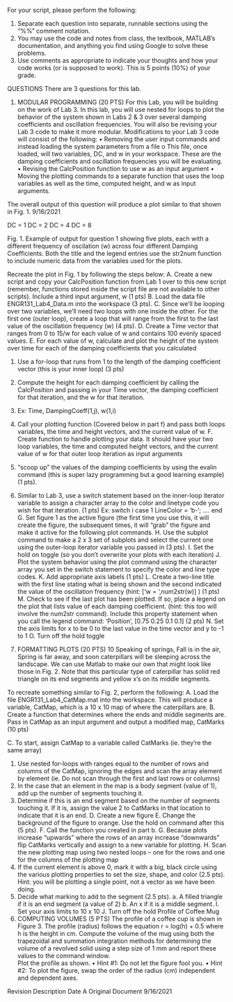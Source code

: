 For your script, please perform the following: 
1.	Separate each question into separate, runnable sections using the “%%” comment notation. 
2.	You may use the code and notes from class, the textbook, MATLAB’s documentation, and anything you find using Google to solve these problems. 
3.	Use comments as appropriate to indicate your thoughts and how your code works (or is supposed to work).  This is 5 points (10%) of your grade. 
 
 
QUESTIONS 
There are 3 questions for this lab. 
 
1.	MODULAR PROGRAMMING (20 PTS) 
For this Lab, you will be building on the work of Lab 3.  In this lab, you will use nested for loops to plot the behavior of the system shown in Labs 2 & 3 over several damping coefficients and oscillation frequencies.  You will also be revising your Lab 3 code to make it more modular.  Modifications to your Lab 3 code will consist of the following: 
•	Removing the user input commands and instead loading the system parameters from a file o This file, once loaded, will two variables, DC, and w in your workspace.  These are the damping coefficients and oscillation frequencies you will be evaluating. 
•	Revising the CalcPosition function to use w as an input argument 
•	Moving the plotting commands to a separate function that uses the loop variables as well as the time, computed height, and w as input arguments. 
 
The overall output of this question will produce a plot similar to that shown in Fig. 1. 
9/16/2021 
 
 	
DC = 1
  DC = 2
DC = 4 DC = 8


Fig. 1.  Example of output for question 1 showing five plots, each with a different frequency of oscilation (w) across four different Damping Coefficients.  Both the title and the legend entries use the str2num function to include numeric data from the variables used for the plots. 
 
Recreate the plot in Fig. 1 by following the steps below: 
A.	Create a new script and copy your CalcPosition function from Lab 1 over to this new script (remember, functions stored inside the script file are not available to other scripts).  Include a third input argument, w (1 pts) 
B.	Load the data file ENGR131_Lab4_Data.m into the workspace (3 pts). 
C.	Since we’ll be looping over two variables, we’ll need two loops with one inside the other.  For the first one (outer loop), create a loop that will range from the first to the last value of the oscillation frequency (w) (4 pts). 
D.	Create a Time vector that ranges from 0 to 15/w for each value of w and contains 100 evenly spaced values. 
E.	For each value of w, calculate and plot the height of the system over time for each of the damping coefficients that you calculated 
1.	Use a for-loop that runs from 1 to the length of the damping coefficient vector (this is your inner loop) (3 pts) 
2.	Compute the height for each damping coefficient by calling the CalcPosition and passing in your Time vector, the damping coefficient for that iteration, and the w for that iteration. 
3.	Ex: Time, DampingCoeff(1,j), w(1,i) 
4.	Call your plotting function (Covered below in part f) and pass both loops variables, the time and height vectors, and the current value of w. 
F.	Create function to handle plotting your data.  It should have your two loop variables, the time and computed height vectors, and the current value of w for that outer loop iteration as input arguments 
1.	“scoop up” the values of the damping coefficients by using the evalin command (this is super lazy programming but a good learning example) (1 pts). 
2.	Similar to Lab 3, use a switch statement based on the inner-loop iterator variable to assign a character array to the color and linetype code you wish for that iteration. (1 pts) Ex: switch i 
	  	case 1 
  	 	LineColor = ‘b-‘; …. end 
G.	Set figure 1 as the active figure (the first time you use this, it will create the figure, the subsequent times, it will “grab” the figure and make it active for the following plot commands. 
H.	Use the subplot command to make a 2 x 3 set of subplots and select the current one using the outer-loop iterator variable you passed in (3 pts). 
I.	Set the hold on toggle (so you don’t overwrite your plots with each iteration) 
J.	Plot the system behavior using the plot command using the character array you set in the switch statement to specify the color and line type codes. 
K.	Add appropriate axis labels (1 pts) 
L.	Create a two-line title with the first line stating what is being shown and the second indicated the value of the oscillation frequency (hint: [‘w = ‘,num2str(w)] ) (1 pts) 
M.	Check to see if the last plot has been plotted.  If so, place a legend on the plot that lists value of each damping coefficient.  (hint: this too will involve the num2str command).  Include this property statement when you call the legend command: ‘Position’, [0.75 0.25 0.1 0.1] (2 pts) 
N.	Set the axis limits for x to be 0 to the last value in the time vector and y to -1 to 1 O. Turn off the hold toggle 
 
 
2.	FORMATTING PLOTS (20 PTS) 	10
Speaking of springs, Fall is in the air, Spring is far away, and soon caterpillars will be sleeping across the landscape.  We can use Matlab to make our own that might look like those in Fig. 2.  Note that this particular type of caterpillar has solid red triangle on its end segments and yellow x’s on its middle segments. 
 
To recreate something similar to Fig. 2, perform the following: 
A.	Load the file ENGR131_Lab4_CatMap.mat into the workspace.  This will produce a variable, CatMap, which is a 10 x 10 map of where the caterpillars are. 
B.	Create a function that determines where the ends and middle segments are.  Pass in CatMap as an input argument and output a modified map, CatMarks (10 pts) 
 
C.	To start, assign CatMap to a variable called CatMarks (ie. they’re the same array) 
1.	Use nested for-loops with ranges equal to the number of rows and columns of the CatMap, ignoring the edges and scan the array element by element (ie. Do not scan through the first and last rows or columns) 
2.	In the case that an element in the map is a body segment (value of 1), add up the number of segments touching it. 
3.	Determine if this is an end segment based on the number of segments touching it.  If it is, assign the value 2 to CatMarks in that location to indicate that it is an end. 
D.	Create a new figure 
E.	Change the background of the figure to orange.  Use the hold on command after this (5 pts). 
F.	Call the function you created in part b. 
G.	Because plots increase “upwards” where the rows of an array increase “downwards” flip CatMarks vertically and assign to a new variable for plotting. 
H.	Scan the new plotting map using two nested loops – one for the rows and one for the columns of the plotting map 
1.	If the current element is above 0, mark it with a big, black circle using the various plotting properties to set the size, shape, and color (2.5 pts).  Hint: you will be plotting a single point, not a vector as we have been doing. 
2.	Decide what marking to add to the segment (2.5 pts). 
a.	A filled triangle if it is an end segment (a value of 2) 
b.	An x if it is a middle segment. 
I.	Set your axis limits to 10 x 10 
J.	Turn off the hold 
 	Profile of Coffee Mug
3.	COMPUTING VOLUMES (5 PTS) 
The profile of a coffee cup is shown in Figure 3.  The profile (radius) follows the equation r = log(h) + 0.5 where h is the height in cm.  Compute the volume of the mug using both the trapezoidal 	and 	summation 	integration 	methods 	for determining the volume of a revolved solid using a step size of 1 mm and report these values to the command window.  
Plot the profile as shown. 
•	Hint #1: Do not let the figure fool you. 
•	Hint #2: To plot the figure, swap the order of the radius (cm) independent and dependent axes. 
 	 
 
Revision 		Description 	Date 
 A 	 Original Document 		9/16/2021  
  	  		  
 
 

